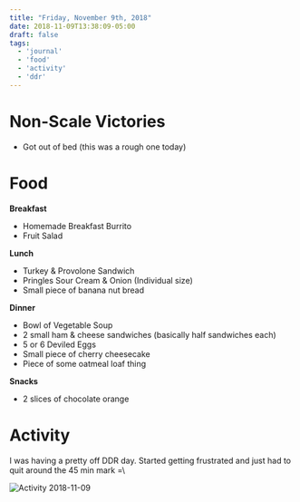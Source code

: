 ```yaml
---
title: "Friday, November 9th, 2018"
date: 2018-11-09T13:38:09-05:00
draft: false
tags:
  - 'journal'
  - 'food'
  - 'activity'
  - 'ddr'
---
```

<!--more-->

# Non-Scale Victories

- Got out of bed (this was a rough one today)

# Food
**Breakfast**

- Homemade Breakfast Burrito
- Fruit Salad

**Lunch**

- Turkey & Provolone Sandwich
- Pringles Sour Cream & Onion (Individual size)
- Small piece of banana nut bread

**Dinner**

- Bowl of Vegetable Soup
- 2 small ham & cheese sandwiches (basically half sandwiches each)
- 5 or 6 Deviled Eggs
- Small piece of cherry cheesecake
- Piece of some oatmeal loaf thing

**Snacks**

- 2 slices of chocolate orange


# Activity

I was having a pretty off DDR day. Started getting frustrated and just had to quit around the 45 min mark =\

![Activity 2018-11-09](/images/activity_2018-11-09.jpg)
